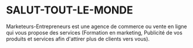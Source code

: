 # SALUT-TOUT-LE-MONDE
Marketeurs-Entrepreneurs est une agence de commerce ou vente en ligne qui vous propose des services (Formation en marketing, Publicité de vos produits et services afin d'attirer plus de clients vers vous).
